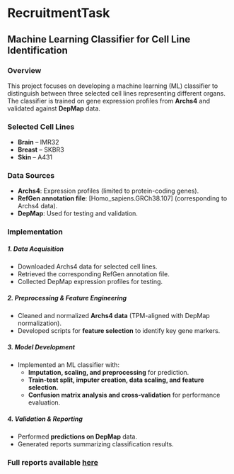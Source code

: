 # RecruitmentTask


## Machine Learning Classifier for Cell Line Identification  

### Overview  
This project focuses on developing a machine learning (ML) classifier to distinguish between three selected cell lines representing different organs. The classifier is trained on gene expression profiles from **Archs4** and validated against **DepMap** data.  

### Selected Cell Lines  
- **Brain** – IMR32  
- **Breast** – SKBR3  
- **Skin** – A431  

### Data Sources  
- **Archs4**: Expression profiles (limited to protein-coding genes).  
- **RefGen annotation file**: [Homo_sapiens.GRCh38.107] (corresponding to Archs4 data).  
- **DepMap**: Used for testing and validation.  

### Implementation  

##### 1. Data Acquisition  
- Downloaded Archs4 data for selected cell lines.  
- Retrieved the corresponding RefGen annotation file.  
- Collected DepMap expression profiles for testing.  

##### 2. Preprocessing & Feature Engineering  
- Cleaned and normalized **Archs4 data** (TPM-aligned with DepMap normalization).  
- Developed scripts for **feature selection** to identify key gene markers.  

##### 3. Model Development  
- Implemented an ML classifier with:  
  - **Imputation, scaling, and preprocessing** for prediction.  
  - **Train-test split, imputer creation, data scaling, and feature selection.**  
  - **Confusion matrix analysis and cross-validation** for performance evaluation.  

##### 4. Validation & Reporting  
- Performed **predictions on DepMap** data.  
- Generated reports summarizing classification results.  


### Full reports available [here](https://jkubis96.github.io/RecruitmentTask/)